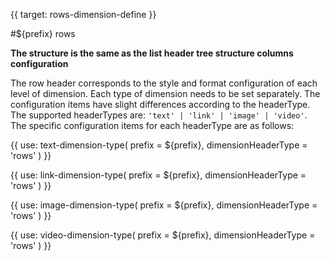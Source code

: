 {{ target: rows-dimension-define }}

#${prefix} rows

**The structure is the same as the list header tree structure columns configuration**

The row header corresponds to the style and format configuration of each level of dimension. Each type of dimension needs to be set separately. The configuration items have slight differences according to the headerType. The supported headerTypes are: `'text' | 'link' | 'image' | 'video'`. The specific configuration items for each headerType are as follows:


{{ use: text-dimension-type(
    prefix = ${prefix},
    dimensionHeaderType = 'rows'
) }}

{{ use: link-dimension-type(
    prefix = ${prefix},
    dimensionHeaderType = 'rows'
) }}

{{ use: image-dimension-type(
    prefix = ${prefix},
    dimensionHeaderType = 'rows'
) }}

{{ use: video-dimension-type(
    prefix = ${prefix},
    dimensionHeaderType = 'rows'
) }}